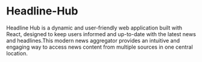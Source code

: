 # Headline-Hub
Headline Hub is a dynamic and user-friendly web application built with React, designed to keep users informed and up-to-date with the latest news and headlines.This modern news aggregator provides an intuitive and engaging way to access news content from multiple sources in one central location.
